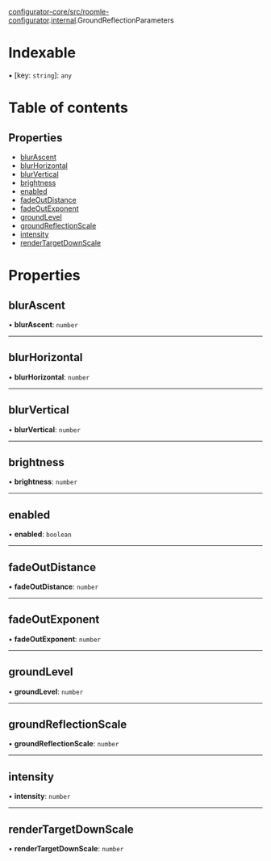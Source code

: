 [configurator-core/src/roomle-configurator](../modules/configurator_core_src_roomle_configurator.md).[internal](../modules/configurator_core_src_roomle_configurator._internal_.md).GroundReflectionParameters

# Indexable

▪ [key: `string`]: `any`

# Table of contents

## Properties

- [blurAscent](configurator_core_src_roomle_configurator._internal_.GroundReflectionParameters.md#blurascent)
- [blurHorizontal](configurator_core_src_roomle_configurator._internal_.GroundReflectionParameters.md#blurhorizontal)
- [blurVertical](configurator_core_src_roomle_configurator._internal_.GroundReflectionParameters.md#blurvertical)
- [brightness](configurator_core_src_roomle_configurator._internal_.GroundReflectionParameters.md#brightness)
- [enabled](configurator_core_src_roomle_configurator._internal_.GroundReflectionParameters.md#enabled)
- [fadeOutDistance](configurator_core_src_roomle_configurator._internal_.GroundReflectionParameters.md#fadeoutdistance)
- [fadeOutExponent](configurator_core_src_roomle_configurator._internal_.GroundReflectionParameters.md#fadeoutexponent)
- [groundLevel](configurator_core_src_roomle_configurator._internal_.GroundReflectionParameters.md#groundlevel)
- [groundReflectionScale](configurator_core_src_roomle_configurator._internal_.GroundReflectionParameters.md#groundreflectionscale)
- [intensity](configurator_core_src_roomle_configurator._internal_.GroundReflectionParameters.md#intensity)
- [renderTargetDownScale](configurator_core_src_roomle_configurator._internal_.GroundReflectionParameters.md#rendertargetdownscale)

# Properties

## blurAscent

• **blurAscent**: `number`

___

## blurHorizontal

• **blurHorizontal**: `number`

___

## blurVertical

• **blurVertical**: `number`

___

## brightness

• **brightness**: `number`

___

## enabled

• **enabled**: `boolean`

___

## fadeOutDistance

• **fadeOutDistance**: `number`

___

## fadeOutExponent

• **fadeOutExponent**: `number`

___

## groundLevel

• **groundLevel**: `number`

___

## groundReflectionScale

• **groundReflectionScale**: `number`

___

## intensity

• **intensity**: `number`

___

## renderTargetDownScale

• **renderTargetDownScale**: `number`
